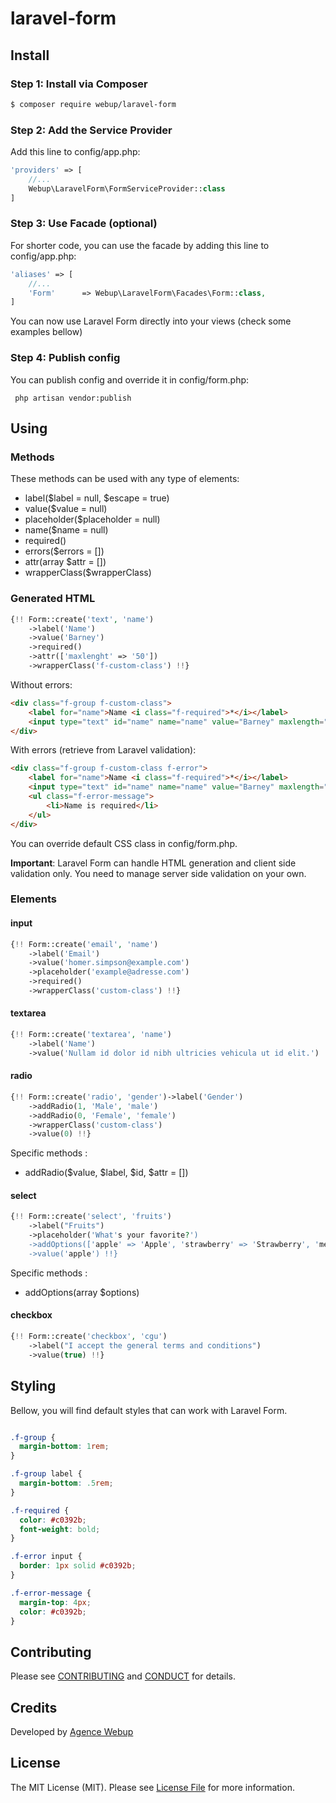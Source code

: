 # laravel-form

## Install

### Step 1: Install via Composer

``` bash
$ composer require webup/laravel-form
```

### Step 2: Add the Service Provider

Add this line to config/app.php:

``` php
'providers' => [
    //...
    Webup\LaravelForm\FormServiceProvider::class
]
```

### Step 3: Use Facade (optional)

For shorter code, you can use the facade by adding this line to config/app.php:

``` php
'aliases' => [
    //...
    'Form'      => Webup\LaravelForm\Facades\Form::class,
]
```

You can now use Laravel Form directly into your views (check some examples bellow)

### Step 4: Publish config

You can publish config and override it in config/form.php:

```
 php artisan vendor:publish
```

## Using

### Methods

These methods can be used with any type of elements:

* label($label = null, $escape = true)
* value($value = null)
* placeholder($placeholder = null)
* name($name = null)
* required()
* errors($errors = [])
* attr(array $attr = [])
* wrapperClass($wrapperClass)

### Generated HTML


``` php
{!! Form::create('text', 'name')
    ->label('Name')
    ->value('Barney')
    ->required()
    ->attr(['maxlenght' => '50'])
    ->wrapperClass('f-custom-class') !!}
```

Without errors:

``` html
<div class="f-group f-custom-class">
    <label for="name">Name <i class="f-required">*</i></label>    
    <input type="text" id="name" name="name" value="Barney" maxlength="50">
</div>
```

With errors (retrieve from Laravel validation):
``` html
<div class="f-group f-custom-class f-error">
    <label for="name">Name <i class="f-required">*</i></label>    
    <input type="text" id="name" name="name" value="Barney" maxlength="50">
    <ul class="f-error-message">
        <li>Name is required</li>
    </ul>
</div>
```

You can override default CSS class in config/form.php.  

**Important**: Laravel Form can handle HTML generation and client side  validation only. You need to manage server side validation on your own.

### Elements
#### input

``` php
{!! Form::create('email', 'name')
    ->label('Email')
    ->value('homer.simpson@example.com')
    ->placeholder('example@adresse.com')
    ->required()
    ->wrapperClass('custom-class') !!}
```

#### textarea

``` php
{!! Form::create('textarea', 'name')
    ->label('Name')
    ->value('Nullam id dolor id nibh ultricies vehicula ut id elit.') !!}
```

#### radio

``` php
{!! Form::create('radio', 'gender')->label('Gender')
    ->addRadio(1, 'Male', 'male')
    ->addRadio(0, 'Female', 'female')
    ->wrapperClass('custom-class')
    ->value(0) !!}
```

Specific methods :

* addRadio($value, $label, $id, $attr = [])

#### select

``` php
{!! Form::create('select', 'fruits')
    ->label("Fruits")
    ->placeholder('What's your favorite?')
    ->addOptions(['apple' => 'Apple', 'strawberry' => 'Strawberry', 'melon' => 'Melon'])
    ->value('apple') !!}
```

Specific methods :

* addOptions(array $options)

#### checkbox

``` php
{!! Form::create('checkbox', 'cgu')
    ->label("I accept the general terms and conditions")
    ->value(true) !!}
```

## Styling

Bellow, you will find default styles that can work with Laravel Form.

``` css

.f-group {
  margin-bottom: 1rem;
}

.f-group label {
  margin-bottom: .5rem;    
}

.f-required {
  color: #c0392b;
  font-weight: bold;
}

.f-error input {
  border: 1px solid #c0392b;
}

.f-error-message {
  margin-top: 4px;
  color: #c0392b;
}

```

## Contributing

Please see [CONTRIBUTING](CONTRIBUTING.md) and [CONDUCT](CONDUCT.md) for details.

## Credits

Developed by [Agence Webup](https://github.com/agence-webup)

## License

The MIT License (MIT). Please see [License File](LICENSE.md) for more information.
